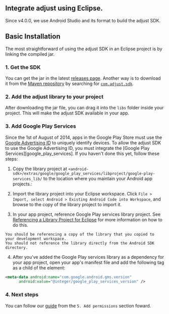 ## Integrate adjust using Eclipse.

Since v4.0.0, we use Android Studio and its format to build the adjust SDK.

## Basic Installation
The most straightforward of using the adjust SDK in an Eclipse project is by linking the compiled jar.

### 1. Get the SDK

You can get the jar in the latest [releases page][releases].
Another way is to download it from the [Maven repository][maven] by searching for [`com.adjust.sdk`][maven_search].

### 2. Add the adjust library to your project

After downloading the jar file, you can drag it into the `libs` folder inside your project.
This will make the adjust SDK available in your app. 

### 3. Add Google Play Services

Since the 1st of August of 2014, apps in the Google Play Store must use the
[Google Advertising ID][google_ad_id] to uniquely identify devices. To allow
the adjust SDK to use the Google Advertising ID, you must integrate the [Google
Play Services][google_play_services]. If you haven't done this yet, follow
these steps:

1. Copy the library project at `<android-sdk>/extras/google/google_play_services/libproject/google-play-services_lib/` 
to the location where you maintain your Android app projects.:

2. Import the library project into your Eclipse workspace. 
Click `File > Import, select Android > Existing Android Code into Workspace`, 
and browse to the copy of the library project to import it.

3. In your app project, reference Google Play services library project. 
See [Referencing a Library Project for Eclipse][eclipse_library] for more information on how to do this.

  ```
  You should be referencing a copy of the library that you copied to your development workspace.
  You should not reference the library directly from the Android SDK directory.
  ```
4. After you've added the Google Play services library as a dependency for your app project, 
open your app's manifest file and add the following tag as a child of the [<application>][application] element:

  ```xml
  <meta-data android:name="com.google.android.gms.version"
        android:value="@integer/google_play_services_version" />
  ```

### 4. Next steps

You can follow our [guide][guide_permissions] from the `5. Add permissions` section foward.

[releases]:             https://github.com/adjust/adjust_android_sdk/releases
[google_ad_id]:         https://developer.android.com/google/play-services/id.html
[maven]:                http://maven.org
[maven_search]:         http://search.maven.org/#search%7Cga%7C1%7Ccom.adjust.sdk
[application]:          http://developer.android.com/guide/topics/manifest/application-element.html
[eclipse_library]:      http://developer.android.com/tools/projects/projects-eclipse.html#ReferencingLibraryProject
[guide_permissions]:    https://github.com/adjust/android_sdk/tree/master4#5-add-permissions
